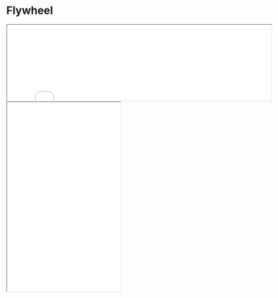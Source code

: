 # Flywheel

<iframe class="my-iframe" width="700" height="200" src="Flywheel Effect.html"></iframe>

<iframe class="my-iframe" width="300" height="500" src="local.html"></iframe>